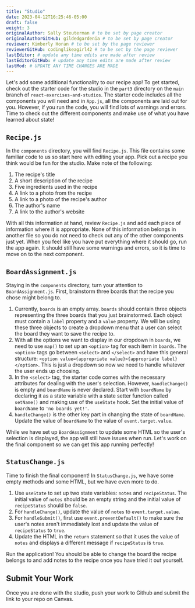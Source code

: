 ```yaml
---
title: "Studio"
date: 2023-04-12T16:25:46-05:00
draft: false
weight: 3
originalAuthor: Sally Steuterman # to be set by page creator
originalAuthorGitHub: gildedgardenia # to be set by page creator
reviewer: Kimberly Horan # to be set by the page reviewer
reviewerGitHub: codinglikeagirl42 # to be set by the page reviewer
lastEditor: # update any time edits are made after review
lastEditorGitHub: # update any time edits are made after review
lastMod: # UPDATE ANY TIME CHANGES ARE MADE
---
```


Let's add some additional functionality to our recipe app! To get started, check out the starter code for the studio in the `part3` directory on the `main` branch of `react-exercises-and-studios`. The starter code includes all the components you will need and in `App.js`, all the components are laid out for you. However, if you run the code, you will find lots of warnings and errors. Time to check out the different components and make use of what you have learned about state!

## `Recipe.js`

In the `components` directory, you will find `Recipe.js`. This file contains some familiar code to us so start here with editing your app. Pick out a recipe you think would be fun for the studio. Make note of the following:

1. The recipe's title
1. A short description of the recipe
1. Five ingredients used in the recipe
1. A link to a photo from the recipe
1. A link to a photo of the recipe's author
1. The author's name 
1. A link to the author's website

With all this information at hand, review `Recipe.js` and add each piece of information where it is appropriate. None of this information belongs in another file so you do not need to check out any of the other components just yet. When you feel like you have put everything where it should go, run the app again. It should still have some warnings and errors, so it is time to move on to the next component.

## `BoardAssignment.js`

Staying in the `components` directory, turn your attention to `BoardAssignment.js`. First, brainstorm three boards that the recipe you chose might belong to. 

1. Currently, `boards` is an empty array. `boards` should contain three objects representing the three boards that you just brainstormed. Each object must contain a `label` property and a `value` property. We will be using these three objects to create a dropdown menu that a user can select the board they want to save the recipe to.
1. With all the options we want to display in our dropdown in `boards`, we need to use `map()` to set up an `<option>` tag for each item in `boards`. The `<option>` tags go between `<select>` and `</select>` and have this general structure: `<option value={appropriate value}>{appropriate label}</option>`. This is just a dropdown so now we need to handle whatever the user ends up choosing.
1. In the `<select>` tag, the starter code comes with the necessary attributes for dealing with the user's selection. However, `handleChange()` is empty and `boardName` is never declared. Start with `boardName` by declaring it as a state variable with a state setter function called `setName()` and making use of the `useState` hook. Set the initial value of `boardName` to `'no boards yet!'`.
1. `handleChange()` is the other key part in changing the state of `boardName`. Update the value of `boardName` to the value of `event.target.value`.

While we have set up `BoardAssignment` to update some HTML so the user's selection is displayed, the app will still have issues when run. Let's work on the final component so we can get this app running perfectly!

## `StatusChange.js`

Time to finish the final component! In `StatusChange.js`, we have some empty methods and some HTML, but we have even more to do.

1. Use `useState` to set up two state variables: `notes` and `recipeStatus`. The initial value of `notes` should be an empty string and the initial value of `recipeStatus` should be `false`.
1. For `handleChange()`, update the value of `notes` to `event.target.value`.
1. For `handleSubmit()`, first use `event.preventDefault()` to make sure the user's notes aren't immediately lost and update the value of `recipeStatus` to `true`. 
1. Update the HTML in the `return` statement so that it uses the value of `notes` and displays a different message if `recipeStatus` is `true`.

Run the application! You should be able to change the board the recipe belongs to and add notes to the recipe once you have tried it out yourself.

## Submit Your Work

Once you are done with the studio, push your work to Github and submit the link to your repo on Canvas.